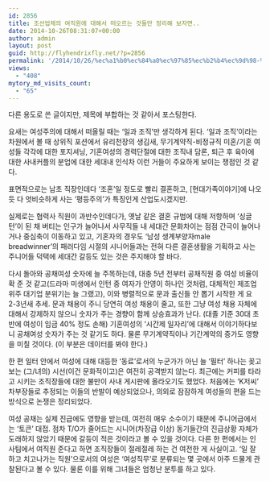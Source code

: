 ```yaml
---
id: 2856
title: 조선업체의 여직원에 대해서 떠오르는 것들만 정리해 보자면..
date: 2014-10-26T08:31:07+00:00
author: admin
layout: post
guid: http://flyhendrixfly.net/?p=2856
permalink: '/2014/10/26/%ec%a1%b0%ec%84%a0%ec%97%85%ec%b2%b4%ec%9d%98-%ec%97%ac%ec%a7%81%ec%9b%90%ec%97%90-%eb%8c%80%ed%95%b4%ec%84%9c-%eb%96%a0%ec%98%a4%eb%a5%b4%eb%8a%94-%ea%b2%83%eb%93%a4%eb%a7%8c-%ec%a0%95%eb%a6%ac/'
views:
  - "408"
mytory_md_visits_count:
  - "65"
---
```

다른 용도로 쓴 글이지만, 제목에 부합하는 것 같아서 포스팅한다.

요새는 여성주의에 대해서 떠올릴 때는 &#8216;일과 조직&#8217;만 생각하게 된다. &#8216;일과 조직&#8217;이라는 차원에서 볼 때 상위직 포션에서 유리천장의 생김새, 무기계약직-비정규직 미혼/기혼 여성들 각각에 대한 포지셔닝, 기혼여성의 경력단절에 대한 조직내 담론, 퇴근 후 육아에 대한 사내커플의 분업에 대한 세대내 인식차 이런 거들이 주요하게 보이는 쟁점인 것 같다.

표면적으로는 남초 직장인데다 &#8216;조혼&#8217;일 정도로 빨리 결혼하고, [현대가족이야기]에 나오듯 다 엇비슷하게 사는 &#8216;평등주의&#8217;가 특징인게 산업도시겠지만.

실제로는 협력사 직원이 과반수인데다가, 옛날 같은 결혼 규범에 대해 저항하며 &#8216;싱글턴&#8217;이 된 채 버티는 인구가 늘어나서 사무직들 내 세대간 문화차이는 점점 간극이 늘어나거나 중심축이 이동하고 있고, 기혼자의 경우도 &#8216;남성 생계부양자male breadwinner&#8217;의 패러다임 시절의 시니어들과는 전혀 다른 결혼생활을 기획하고 사는 주니어들 덕택에 세대간 갈등도 있는 것은 주지해야 할 바다.

다시 돌아와 공채여성 숫자에 늘 주목하는데, 대충 5년 전부터 공채직원 중 여성 비율이 확 준 것 같고(드라마 미생에서 인턴 중 여자가 안영이 하나인 것처럼, 대체적인 제조업 위주 대기업 분위기는 늘 그랬고), 이와 병렬적으로 문과 출신들 안 뽑기 시작한 게 요 2-3년새 추세. 문과 채용이 주니 당연히 여성 채용이 줄고, 또한 그냥 여성 채용 자체에 대해서 강제하지 않으니 숫자가 주는 경향이 함께 상승효과가 난다. (대졸 기준 30대 초반에 여성이 임금 40% 정도 손해) 기혼여성의 &#8216;시간제 일자리&#8217;에 대해서 이야기하다보니 공채여성 숫자가 주는 것 같기도 하다. 물론 무기계약직이나 기간계약의 증가도 영향을 미칠 것이다. (이 부분은 데이터를 봐야 한다.)

한 편 일터 안에서 여성에 대해 대등한 &#8216;동료&#8217;로서의 누군가가 아닌 늘 &#8216;필터&#8217; 하나는 꽂고 보는 (그/녀의) 시선(이건 문화적이고)은 여전히 공격받지 않는다. 최근에는 커피를 타라고 시키는 조직장들에 대한 불만이 사내 게시판에 올라오기도 했었다. 처음에는 &#8216;K저씨&#8217; 차부장들로 추정되는 이들의 반발이 예상되었으나, 의외로 잠잠하게 여성들의 편을 드는 방식으로 논쟁은 정리되었다.

여성 공채는 실제 진급에도 영향을 받는데, 여전히 매우 소수이기 때문에 주니어급에서는 &#8216;토큰&#8217; 대접. 점차 T/O가 줄어드는 시니어(차장급 이상) 동기들간의 진급상황 자체가 도래하지 않았기 때문에 갈등이 적은 것이라고 볼 수 있을 것이다. 다른 한 편에서는 인사팀에서 여직원 준다고 하면 조직장들이 절레절레 하는 건 여전한 게 사실이고. &#8216;일 잘하고 치고나가는 직원&#8217;으로서의 여성은 &#8216;여성직무&#8217;로 분류되는 몇 곳에서 아주 드물게 관찰된다고 볼 수 있다. 물론 이를 위해 그녀들은 엄청난 분투를 하고 있다.